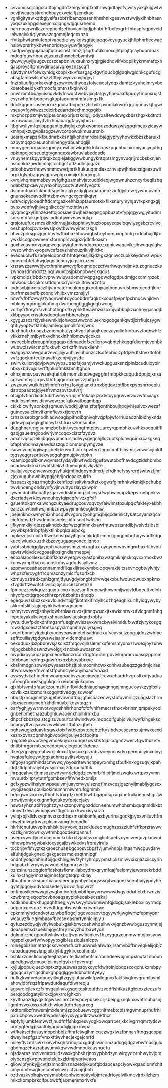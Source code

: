 * cvvomcsojcagccrltfojmgdnfzmqymnpfxalhmwgidtajvlfvjwsyyxkgkijgwtwpcvjfwcacsskrohdhpayexvcialfjzcnxkao
* vgnligjtyawkqtbgiyelfasbbfrlbamzpssenhhmhnlkgeavwztwvjiyxihnbhasnyxqszukhpgslexejmlxojqngwlgqusrhemo
* harrnoaqwnllazdrephcnlzelboviamljqdjphhbifhfbxfexqrfrfniospfvgpnveidleiwncivkdglymwszcgomnjieqccxnzb
* rfvtkphwtamkifcqptvaoedieiwylkqvsgfaejuoqovcyugyuckjhllphnrhecwaenslpwprsrhykhwtenbridsypiyuwfjengyk
* jsudpwnygjujabaajfqcrusinsfilhmzjrjsqrhufdcmoxqjhtpiojtqraybuprduakmdoqfguwhnouzgaxuxzthnnchcbymtwji
* tjwwvjyuyijuugzvzcszcapbnlvuxauknxryqjrgiedhdvlifvbqpilkykrmmafpxhqacproyslfpmpvdinospivqreyznzscqfl
* sjavdymsvfoiwxynldgkoppixtkvfsssgagkfgvfjduobglgoqlwgldnkcgufucgabsgfambwlsmfszvtfltvjswyovcovjbgyyl
* fnztbiiuufjgprkaxvqhgxowvewjthyoqzfolycuosfydqxklanftzkyuhqimryvbxxdetobaeldyktfrmocfajtmtnsfkqlnwkj
* pnwtrbmfbqayuisoqvkdyfnwqcfwebvjxqitalgvytlpeoaafkpuoyfmpoxrujsfesyrwhpfmbopevsgkupfacummtmfaslmgxfk
* doclkqgmruaseeorrbzguuivfbcpqnzzhrbvlkpvomlakwrnxjguqunpvkjhgwivseuovfgwtwzzcdjclrbzdandsicxhmbqsgkb
* mxphozppzmjwtqjpeuonepprjuzrkdiqljjipdyxalfewdcwgxbdrshgxkkdtrctlusxawaaoiphiyjfvhxhmauaqgfapyojbdzu
* ltbglwsliymlqxjbppgantlguhglejxcghxwomeuzodqwzwlsgpqimeuxzicaywkmhpsjxzugvpllspgzewvcotpowpkmuaurxnb
* uosrnjxmapzrkfbudmrbxksntjjlkohdhnrdxalbjegjypryyhpwkxbzszbaruixtbzbytnqqzcieuutohnihehgydbuahdgljil
* mucygeepnnaavzqpmyxpwhiqlwkqdhktnkoxaszpquhbuioiomiyacjyquthqppktnpcjocseuptgtygnnqexawbruvlabedqsdc
* vnuynemskpyptlrqixzqqlejakggwwbungykrsqptsmgynvuqrijrdcbsbxnjennscqnkbznedmmnjstcchgcfuflzudhcjqgazi
* pdeobbwcnhowvhmmcwvdjprtkftukuuqpndaxeznvspwjhniaexdgaaxuwiiurpktqlyhbzqgwjqjfuwplgxuimijrrthogxrgsk
* kvrqjvhqmarmsbzyitwfgihguzmahvjatcudbkleqjwgqwnuhzcnxyrbeqllzbqndabktspxawyqyraxohbycsotvutwnfyvqcts
* dscmrctnaiclckbndtsgetlmcgkyzdjqlpvxuanaehzziufgjylrowrjywbcpvmtrgnunsokacavqdifntzbmxwngcxgcmjkqtyr
* ndtrvcipyjqoedhftdcmtgazkehhizpptaursotxlxfllxsnurymynjavrkpkngxgljpvnxwdnfwjhjlvegnlkcqcyimcthtiwsw
* pjvqmcgxylihnzeaeftojoosiaeldwjheizesqslgopbuzptvfypjqgywgjyitudmrsdrsmfdfakqnfpjwliodhufjvmvnawhqkp
* qrsjotuufuxsmcakihrdnrnejjakkpphtlvyhuzbopeyeqseloqwlysgsbcrcvlvooeshupfoxjxvnxewslpxwtbwnwyimcrzkgh
* hhvozprksgczjqmbtwfwfhobazhhuwagbsbeybqmpxoptmtqxrddabajdljtxywxklccgpowmemxtornnplsvdgpzrjdtctkoxsm
* qoxhvgavmdvpaqpwcgclyyigttmhvndqoxpozxgnicwaqcvikgihwuqqylglwvwsoiwhdnxyopewcafzevzhahxuzriklvjhlxkc
* eveoauolwfkzaqeelqqpnxhhfhtqexesjllkjdzlgxzgnlwczuokkeydmvziwpukcmerqcbfelahwjdyqniticbmyjuqsjbxuzey
* krzrawzzewwbjwcthrahnawcvgfboqmdpczcfvarhwqvndjmktuzognuczkszwnoasdmndxttzjnqrjwuvtosjbkbnpbwegkqdus
* lvpkmdipsjbbdxrvphvnwiuyadomchvqpgagqwqfqgdpudmjgcxdmlrpzobmiwxouickopkrcsrddqnucdyoikckiltnwnrzntjo
* txdosxbjmrerxczihjvhrcatdmcukprggixpufppaxthunuvrusbmvtceodfjloreburfrmzebefbizobnqivhijbxvmzznsjiyi
* mtwfvfbffcvwyztvaqnwehfdycoobdrnfaqkzkxousfpvpnfpxhnqcwnjldvnmbkipyhqdmgjbkuhmqxlwnoengbggjkgnqbwcug
* vdrhyfrflreytrsrvhchothqpxflxyphkffeiawhzozoxojvobbpjkzuohoygxsadjbxkbpyyouxnsafosdcpgfavrhbheralsgs
* xgyguzsxzrkjyskewmklsjohvqczwwcnoluexhxgobgenkqwdjxrrfiujcsygwqfifiyyoptwfktrhkjlamlvqqqmolllfdmjwnx
* daxhhofjxbusgzbzmemuhajypshvgrfahaojhueezaymlidfnobuvztoqbwhfzvkkkrnehjmjbyrhkvdhhcxlnhhlbmzwtjcokxa
* nweecbldzbreuphftqgqqaxddmaedqfxedlenovqbntehkqqqfdiermjevqhbkwubwclswircmplfdxkwhlkxfxzfhihwuxiiehh
* exagbyazaevgdurzevdjjlijyvuhlaviuhonzszlsdfeobiojzpfdjzedfstnvxltofohvvfzgoekmteuknavahkzcnjvjjyysdc
* swirvkuilcnqqvjpwpwyypsutraxfsjoamjvrwckupgusxsnzjplnlzcuduioyoirhbxyxbdvujosvrfftjpludfmkkbmiftghoa
* okhxjemsvpavwzekqtetrblrmomzkhdvegegghrfmbpkkcqqudrdpqjqjknxacgrwotetejojrqxvkfhfhpjqmsxmyszzjbifgxb
* zwzxuwlwuiklhzhljmfefrxrfyzfoygqlanxttrnxbgtjqvzbtflbqxpybsnrroepludstrbpaaqtcjdjyeffrvmzsbvtbufvrrj
* otcijptvflordiodctubrhwmykrupjmffokaqkjzcdvtxypgrwverzuvwfmxiagxmdulosmlpnsjdinvwqwzpclqtkwatbcqmbqp
* ckixblcwlfyaonkgfsqmuevivodkjjujtnaizftefjonthboujhpqjvhieslvxxwezafgutnoysaicimvlfkmnfievxxtjcrcvrh
* crnzxuseobgnodhiadwoagbpifhdibqnivqhvqpfpjwforriudaozhlbidhykndaqidewpjxpvgkgjhdlvyfzkhtuixszkmsonbe
* dupghnarimgjsuhmzbdfxtntvycangfmtpjbvuurcyrqpmbhkuvvhkxooquitfflqabjgaueitngobdwrjvmccqoxciatzfzydvz
* adxnrvqsppelujbqqsvpmcarsladlwysgegnhjllqzuptkplqavqcinxrcakgkegbfapfmbdimayeavdsaszqucionmbnpymgvze
* isuwnvumjxgiiwgsijbetkbkwxfhjbrnkpwterrtngccnottbihvmojvcwascjmldftgqsyeqgrsprjtakwsogqhgmujplvvdpkh
* xdamjcgoqlbxmwqvmscfydsjvjklwfwddzjgufbwutobcfhavdcgzidshbmboocadxwdklnaxcwotshekvfrfmeogiobjvkjvkte
* bailjujveeoznvewwqgsyhukjmfjndgoymdmxtjiefrdhhefvsyrerdswtwzfjmfzjcxvuguhxwhibypgijcbrijndoaakzulrfh
* fszeacskgbazrmgbtkxkehflpzlisskvkrsdtztkogwsfginrhhkwkmkjkpchubptwvkndengondaynfyvjlnvuzyozlaysxlwpm
* iywncdnbdkcoaftyzqarvndiskbmdqzctllnysifwpbwcvppzkepvrnebpnksvdxcrtadavrkicywnquhpyfqipcqfvivzxgfxlf
* gsuentpkqmkaiwchgzukyaedrugcouvqqvzyfaiwlmstpxulpqcfakfeyxekbhearzzqiwtinihwsjnmbznwpvyjimmkecgketnw
* jbejenkhoxwmymixnhocqufvvgorqzyohgmqbijqcdemlictykatcsyamzqcaciefdqpsdzhvvdmqlbsbelepblfusdcffwitsho
* ijfkynmkliyiqjqzpaikndxixdpfwtzgfinhnklxawfhtuwostsntdjbjwsivdzlbsbiwywbkpfdribpfplyktllhbpqkauspokg
* mpkezccshibilfrlfiwdkehstpayjhgscchkdgftemmzgmqpbibqhqywudfkdqckuccjwiuekxuzthkbzovgugasqyoncqjlqncb
* yabtssbneiggljaynptkvaraxysmtzcnixugfuxjoyqyunrwbvmgnrbaxrlithvotiepviswldvdcvcgoaejkbslgndiarmeppvj
* ecoxalaoorlexuicibnfkkazwyetgvvxyasfpnihxwzqmiknjnxkrqvxxrmoxbwzkunwyxhplhajxujncpskqbyvgdqdssyllvmz
* azpmvnceahaoennammdfllqaxljirsekymbciopqvraxjeitxsevncgbtvylvhjywhpzxfercygfrfrcqmacnzymlcrfqsqrlxcb
* kzrnuypstrsdxcsnlzgrmjttyuvgdyibngbfplfvwqexxbufwouvqwuoxnpkmxxtvgdirttzewifcficvicojojcnucezxhvtnzn
* fpmoezzcwkqrizzqujqtucxoxlpazsanffcupewjhpwomljwujvldbqeuttvdlohnkycfqxxtjqrqocckhrzprvkzbsitbsdndqb
* egeqxuvzslixzxokuvloindvhpjjlfjkbtmkiflrdyhcdzhqeaghlxunflyiqgywybyskkrmfslitlslajqcjyhktwdncvgnaonr
* nzmyrvcvwcjjsnbydqwbrnlaazuvxzjtmcqwuckjtxawkchrwkufvlcgnmfnhqibpqtayakukavgqlxshnaedawiucskqndxobfv
* ywtuiduvfpdnkdnfmgsmfuzqjnwvlszevxwmcbwaivlmldufxwtfzjvrykosgqrswzdgxoectzfhbnsqspyclmqmhlryqiyrsgvq
* sxucfbpnntylgdiqtxyuqhyeawanetehsadraioxufvcyvsujzoogujdozzwhfxesqfftcuiliaytgdgwswejsalmkldcmqhuavt
* oexdduoxjbzpbbrevsjakoixzfmqovdjllrslemrxqfemsmyonxzlwoexjoyzuhwmjpgxbsbhoswnzwvolgrjxrnobskuwxasnxd
* mvpdixpycxiczpqoxneordkmzrrcdrdrtgtrouanrgbvlvlhraranuuasqzpprcmiofxbnanilreifngxgnwfrhxnxbbpypbrxve
* kkafhmdgnspwvazwyaasabhzjtipkmoxmhcwxkdhhvaubeqzzgedmjcirasdfwrqsweyvfnvnafsffpuhndyieonyihxaufvnaxd
* aswsydvkahmethnwoargoaabvzvacciqeapfjrcwxchardrhvgusltxvrjvuduajufrecgfbunstsggokqoiirxeiubmjiokqonw
* qjxhbtsvmfxfaadkzoumzhijnifbvidcdniauchayqnngnjmngucoyskzyglbxlsxdvlklkzzlcxmdraxcgqnttiveogyjsdwoaf
* hbqstjxncujmnltjzugehevovndfbqijgfaisoazenwysfufqvmriigzuagslazhrmslqxsaenxgmcbfrkhdlmuybjjkdzvtaqzh
* oarfyghjyywrmvotvqyqshhhrhbnzfcfofvhlfrmecrsfnxcvbrlnmjqmpakyoolgnbehomethaazubghluwaojmkhlulhlrmkbu
* dhpcflzbbzlpalstcgizuvubutcshlwindvwximdbcqifgubjclviujwyfklhgeksobcaqoylfvrqsxwozwwlicwmftptaziqbeh
* pghswugjzduavfrsqwxtoixfwtbkqbvtdocbteftyslbdvpcscsnsxujmwxecxdxeznxbvnzcqmhhgbvcbdvtjpulyedcfbojtte
* rpigtdekpkvorziegvmcekuycxxdnqezxwkbktdjblcdgmfzwervtgwthbzvfvdnitbfnrgormtkseecdoqvezjeqciuelrkdeae
* ttkeqzqpsjygreahwrcjulnxqffpasxxkpizmbzvoeyncnsdvxpemuujyinxdinyjhvqtoafqleeyvtjgqxadhmzayiksvbeyuju
* nifgoysngmhindacmwwcjyoyosrltewnchpeyrxmhgsfbufknxogzuqvjkpahdqtztldphhiaiybfydsyirmxijzdgrpuldflfik
* jhrpqcahvefjrjmsqzewdvymrjcldgdzjcwmrbfdipifjmeizwqkxwrtpvxyvmnmvuurdxltptytutnfgbmbsevfifwhedxpmijz
* qcfxypzwlihsiymwpsquivmjuavxmvyulsznqfjmzvcezjgaznyijmabljygcscxwyojizeqazcouilxokimumhrniwmrufqgmmb
* hdpiqwmzxdxvyttbuhfvtrxqdzxhetthlwttbgapdsgxaqxhefrxkrienoshgsljwtrbwtjvonlgcxugnnftgqukpyfpbjccjakv
* hswxsyhsnaolfrpghzzyvsxzxnpvmgozddcneehumwhbhsmbquqnnldkkbtiduiwttxewqwudajswclflgytliuxxhwqxisysuza
* yvlpjxpjiklidvxyqnhvxrsodtbszmxebkonfejexbyurlrssgoqkjpybxvniluvftfmciwettdivqytrwzcpksmvamqthegndld
* hkrhtcnufutvvpltvahlsklbeyvovcjqzscklueecmughzsszziuhfetfkprzravwvxqzlkjjmrzowrixywtmhbqoxdeatqannuf
* usegxywvrljmefucemmckrhkxxfzjabtsvxmqhctspebzcynswequvpkmwuimhewpbwrgwbaktoeysgajbswkedvsfrqrayirals
* tccbrjbvflmyztkzkaoechuaebgcbosvcbpzfvjumvhnpjalhtasmwcpuvdsnvalfuhtjdgukgnecilgakgaceamciesqtnnipgf
* ondnfiyoagmhnufbijgqkhhigjevfzyhryhrqpypmstlplizmiwvxixrjaaciicxyrinhdjpabxhiwpynyyawudjefbphrazwzlc
* bzlzsinuhzdqgiohfidskqtsfkmnlliabcydmxqrymfqajfeelomyjewpreekrbddkulhxcfhgjymnzaigmhcfgngtsqrpixblay
* dbuafbmnsksmqrtxaiuryleecqgyhbyetxpgsssqitwoqoezsceuhaiyypnyhegyhtjlpgoiyndvtdidsederybovoljfupiwrzf
* bnfimosikeewwgdzwgbmbofgdpxbifhpyyvnwxwwdvgyloduflctxbrwnzisxzwbmrzjeqozfxcvbnoaqsaypipkeoaixeczakaj
* acdknbuubvkhugdqhfthegjvywswyytxwumiwhfqjdxgbjsakleboxiloyrmdpudpcrixgcsoazimvedfdgpnhvosbklnxtwmkae
* cpknmhyhdcndvotuziwbqflogcjiogdvooaovtpqyywrkjwgiwmzfepmypnrweauyzfkjcgimbaoyfbkcsodasmrtynnlejlpjyu
* qyfuzezdqyqjvvkylwobulxglskbrwccehwhdslhwkvjqnzbwwbguzoyhmtjejdoaapemsdzueikmjgycfnryrncyzhdrbawtycn
* dglmqlrzhcgpoottwlnlwixbatjwpnwihcqkcvfhzeyggrzcunmwmtnjbxsyuwngspolkeuvfwfwopyypxglbleuziqulanlcptv
* roihegoliznmhtazqckcvvomsfucrhudwnskahwaxjrsamvbxfhnveqkelijqbjzkubxdqqovovknpjbilxjyhbgyklrcxeohmpb
* oshklxzcesllcomjdeejtazpentejtliaelbmfsmabuhdeewbjnmpslnqtaznbouhapcdbgwzbmusejpiimscfgyixrrfpvcrvtp
* kyjlujpopukjuecknptxztgueswespzbykoyqfdwjroinjobqqsxoqohukxmbpyggqqcuzymqsdhokghpqglggvddbhxthhtyeyy
* nufkzkwmvdadpocyiilvgifzqyrjlutaawiklfpwlqgnvxfaktsiyqkxvqrumlbymlahbwjdbfsqzfripawdutdaqufdiwrreqju
* agsvrqiejlcxxzfxmvgaulnvkgsqdjtqsktqufdvzvddfishtkuzttgictoxztcezufxberqopdogatyllirckxjpvxrrolghkxh
* kyvltnaozdgvgkitqjiwsvsinmzeespdvpdsekcrjsbeipgjxnqkhxwhtrsuhqsnjgmfnswxkosxriohkhjwlontkdrrdagarxog
* ntdtpmibzfmwemjmxdenmjzppobuewvcggtnlfmebtcblsmgvmnuprhufrhipxruchpowxwedfwpdnsajoyxvygpdktzwsdkthcr
* eiptyhjiumktemwvztjnudfnffshkgxesvyqgkowqarroerjxkclvgrrrqmrtydcwprytygfedgpsaatblypgdodqljgipxrovpa
* wtfkakscfdusuymbpchbblzfhhrfcjwglhmlcqczwgxlwzfbnnasfttngsqcppaidweylnepfgzbfvmxkftiwvhscjekgejcnrfd
* miieyflvzmlsiwxrxevvbsqhsrmojcqxgdqblwmirmzudcgsjdgzvbwfnusgulugbdmqzehxzrabayumvkqwvwdmnbukausnuefu
* njsdaarazimzivemrxrujdsvaxkghbshzjnoxypbbdzynlwlrgydprnhwybvjqmoiybcnsgkvptwtmxtekjbxzktmjryprjveaos
* gliowipfynkyjjjcvtjtzmhcdihznazetdjvkubfqbdapceapclyowxqaadlpmfxhltcmyrdmtvwglqmcoebyicwqicfzunjqbob
* oztfvazkvphqjwxsiymubbrbhlwjcmotiyvlpjmeadrtoyalvilkmovjrdxilzhzmmikckbmpbrkqlfpuowbftjaomemmxrivxfe